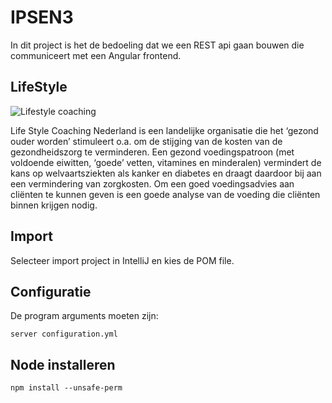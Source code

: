 # IPSEN3

In dit project is het de bedoeling dat we een REST api gaan bouwen die communiceert met een Angular frontend.

## LifeStyle 

![Lifestyle coaching](https://pbs.twimg.com/profile_images/643365769825222656/yEO_DhaH_400x400.jpg)

Life Style Coaching Nederland is een landelijke organisatie die het ‘gezond ouder worden’ stimuleert o.a. om de stijging van de kosten van de
gezondheidszorg te verminderen. Een gezond voedingspatroon (met voldoende eiwitten, ‘goede’ vetten, vitamines en minderalen) vermindert de
kans op welvaartsziekten als kanker en diabetes en draagt daardoor bij aan
een vermindering van zorgkosten. Om een goed voedingsadvies aan cliënten te kunnen geven is een goede analyse van de voeding die cliënten binnen krijgen nodig. 

## Import

Selecteer import project in IntelliJ en kies de POM file.

## Configuratie

De program arguments moeten zijn:

`server configuration.yml`

## Node installeren

``npm install --unsafe-perm``
